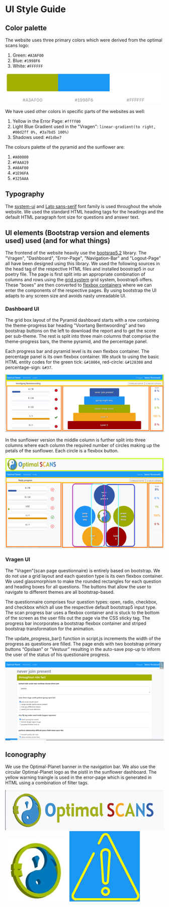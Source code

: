 
# UI Style Guide

## Color palette
The website uses three primary colors which were derived from the optimal scans logo:
1. Green:  `#A3AF00`
2. Blue:   `#1998F6`
3. White:  `#FFFFFF`

![GitHub Logo](https://github.com/VamsiYerramsetti/Temporary/blob/main/palette1.png)

We have used other colors in specific parts of the websites as well:
1. Yellow in the Error Page: `#ffff00`
2. Light Blue Gradient used in the "Vragen": `linear-gradient(to right, #00d2ff 0%, #3a7bd5 100%)`
3. Shadows used: `#d1dbe7`

The colours palette of the pyramid and the sunflower are:
1. `#A00000`
2. `#FAAA19`
3. `#A0AF00`
4. `#1E96FA`
5. `#325AAA`

## Typography
The [system-ui](https://www.free-fonts.com/system-ui) and [Lato sans-serif](https://befonts.com/lato-sans-serif-font-family.html) font family is used throughout the whole website. We used the standard HTML heading tags for the headings and the default HTML paragraph font size for questions and answer text.

## UI elements (Bootstrap version and elements used) used (and for what things)

The frontend of the website heavily use the [bootsrap5.2](https://getbootstrap.com/docs/5.0/getting-started/introduction/) library. The "Vragen", "Dashboard", "Error-Page", "Navigation-Bar" and "Logout-Page" all have been designed using this library. We used the following sources in the head tag of the respective HTML files and installed boostrap5 in our poetry file.
The page is first split into an appropriate combination of columns and rows using the [grid system](https://getbootstrap.com/docs/5.0/layout/grid/) grid system, boostrap5 offers. These "boxes" are then converted to [flexbox containers](https://getbootstrap.com/docs/5.0/utilities/flex/) where we can enter the components of the respective pages. By using bootstrap the UI adapts to any screen size and avoids nasty unreadable UI.

### Dashboard UI
The grid box layout of the Pyramid dashboard starts with a row containing the theme-progress bar heading "Voortang Bentwoording" and two bootstrap buttons on the left to download the report and to get the score per sub-theme. The rest is split into three main columns that comprise the theme-progress bars, the theme pyramid, and the percentage panel. 

Each progress bar and pyramid level is its own flexbox container. The percentage panel is its own flexbox container. We stuck to using the basic HTML entity codes for the green tick: `&#10004`, red-circle: `&#128308` and percentage-sign: `&#37`.

![GitHub Logo](https://github.com/VamsiYerramsetti/Temporary/blob/main/pyramid.png)

In the sunflower version the middle column is further split into three columns where each column the required number of circles making up the petals of the sunflower. Each circle is a flexbox button.

![GitHub Logo](https://github.com/VamsiYerramsetti/Temporary/blob/main/sunflower.png) 


### Vragen UI
The "Vragen"(scan page questionnaire) is entirely based on bootstrap. We do not use a grid layout and each question type is its own flexbox container. We used glassmorphism to make the rounded rectangles for each question and heading boxes for all questions. The buttons that allow the user to navigate to different themes are all bootstrap-based. 

The questionnaire comprises four question types: open, radio, checkbox, and checkbox which all use the respective default bootstrap5 input type. The scan progress bar uses a flexbox container and is stuck to the bottom of the screen as the user fills out the page via the CSS sticky tag. The progress bar incorporates a bootstrap flexbox container and striped bootstrap transformation for the animation. 

The update_progress_bar() function in script.js increments the width of the progress as questions are filled. The page ends with two bootstrap primary buttons “Opslaan” or “Vestuur” resulting in the auto-save pop-up to inform the user of the status of his questionaire progress.

![GitHub Logo](https://github.com/VamsiYerramsetti/Temporary/blob/main/vragen.png)

## Iconography
We use the Optimal-Planet banner in the navigation bar. We also use the circular Optimal-Planet logo as the pistil in the sunflower dashboard. The yellow warning traingle is used in the error-page which is generated in HTML using a combination of filter tags.

![GitHub Logo](https://github.com/VamsiYerramsetti/Temporary/blob/main/optimalscans.png) ![GitHub Logo](https://github.com/VamsiYerramsetti/Temporary/blob/main/OP-flower.png) ![GitHub Logo](https://github.com/VamsiYerramsetti/Temporary/blob/main/triangle.png) 

